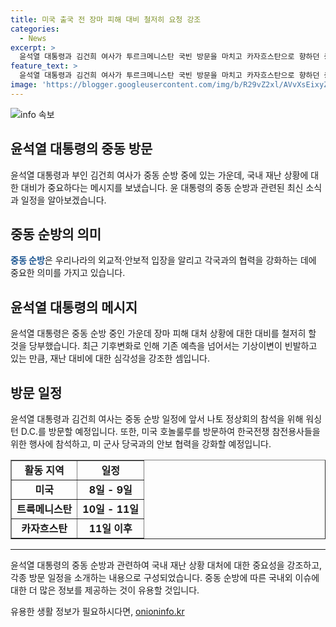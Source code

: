 ```yaml
---
title: 미국 출국 전 장마 피해 대비 철저히 요청 강조
categories:
  - News
excerpt: >
  윤석열 대통령과 김건희 여사가 투르크메니스탄 국빈 방문을 마치고 카자흐스탄으로 향하던 중, 8일 수석비서관회의에서 장마 피해 대비를 당부한 사실이 알려졌다. 이어서 나토 정상회의 참석을 위해 워싱턴 DC를 방문하고, 10~11일에는 투르크메니스탄을 경유한 후 카자흐스탄으로 향할 예정이다. 윤 대통령은 3연속으로 나토 정상회의 초청국으로 참석하며, 이전에는 스페인과 리투아니아에서 이와 같은 자리에 참석한 바 있다. 또한, 한국전쟁 참전용사들을 위한 행사를 위해 미국 호놀룰루를 방문할 예정이며, 이 과정에서 군사안보 브리핑도 받을 계획이다.
feature_text: >
  윤석열 대통령과 김건희 여사가 투르크메니스탄 국빈 방문을 마치고 카자흐스탄으로 향하던 중, 8일 수석비서관회의에서 장마 피해 대비를 당부한 사실이 알려졌다. 이어서 나토 정상회의 참석을 위해 워싱턴 DC를 방문하고, 10~11일에는 투르크메니스탄을 경유한 후 카자흐스탄으로 향할 예정이다. 윤 대통령은 3연속으로 나토 정상회의 초청국으로 참석하며, 이전에는 스페인과 리투아니아에서 이와 같은 자리에 참석한 바 있다. 또한, 한국전쟁 참전용사들을 위한 행사를 위해 미국 호놀룰루를 방문할 예정이며, 이 과정에서 군사안보 브리핑도 받을 계획이다.
image: 'https://blogger.googleusercontent.com/img/b/R29vZ2xl/AVvXsEixyZcFfHzMRdzZMjFBmAUKJYCLCGyLL1o632UiGVXcaFdKo_bkvkuCioo0uUKlGfBVcT3P84aROyZIXSBEx3Aw5nCQ3pTgDom1WDC4m8eifvWiAmWEEVb4x6G_l8C0QH225ldMjyaFvpxGEBGNO37VmDTDMHGhJPq73UglMfDca1-0aw/s1600/blogspot.png'
---
```


<p><img src="https://blogger.googleusercontent.com/img/b/R29vZ2xl/AVvXsEixyZcFfHzMRdzZMjFBmAUKJYCLCGyLL1o632UiGVXcaFdKo_bkvkuCioo0uUKlGfBVcT3P84aROyZIXSBEx3Aw5nCQ3pTgDom1WDC4m8eifvWiAmWEEVb4x6G_l8C0QH225ldMjyaFvpxGEBGNO37VmDTDMHGhJPq73UglMfDca1-0aw/s1600/blogspot.png" alt="info 속보" /></p>

<h2 data-ke-size="size26">윤석열 대통령의 중동 방문</h2>

<p data-ke-size="size16">윤석열 대통령과 부인 김건희 여사가 중동 순방 중에 있는 가운데, 국내 재난 상황에 대한 대비가 중요하다는 메시지를 보냈습니다. 윤 대통령의 중동 순방과 관련된 최신 소식과 일정을 알아보겠습니다.</p>

<h2 data-ke-size="size24">중동 순방의 의미</h2>

<p data-ke-size="size16"><b><span style="color: #1a5490;">중동 순방</span></b>은 우리나라의 외교적·안보적 입장을 알리고 각국과의 협력을 강화하는 데에 중요한 의미를 가지고 있습니다.</p>

<h2 data-ke-size="size24">윤석열 대통령의 메시지</h2>

<p data-ke-size="size16">윤석열 대통령은 중동 순방 중인 가운데 장마 피해 대처 상황에 대한 대비를 철저히 할 것을 당부했습니다. 최근 기후변화로 인해 기존 예측을 넘어서는 기상이변이 빈발하고 있는 만큼, 재난 대비에 대한 심각성을 강조한 셈입니다.</p>

<h2 data-ke-size="size24">방문 일정</h2>

<p data-ke-size="size16">윤석열 대통령과 김건희 여사는 중동 순방 일정에 앞서 나토 정상회의 참석을 위해 워싱턴 D.C.를 방문할 예정입니다. 또한, 미국 호놀룰루를 방문하여 한국전쟁 참전용사들을 위한 행사에 참석하고, 미 군사 당국과의 안보 협력을 강화할 예정입니다.</p>

<table border="1" style="width: 100%;">
<tbody>
<tr>
<td style="text-align: center; height: 17px;"><b>활동 지역</b></td>
<td style="text-align: center; height: 17px;"><b>일정</b></td>
</tr>
<tr>
<td style="text-align: center; height: 17px;"><b>미국</b></td>
<td style="text-align: center; height: 17px;"><b>8일 - 9일</b></td>
</tr>
<tr>
<td style="text-align: center; height: 17px;"><b>트룩메니스탄</b></td>
<td style="text-align: center; height: 17px;"><b>10일 - 11일</b></td>
</tr>
<tr>
<td style="text-align: center; height: 17px;"><b>카자흐스탄</b></td>
<td style="text-align: center; height: 17px;"><b>11일 이후</b></td>
</tr>
</tbody>
</table>

<hr>

<p data-ke-size="size16">윤석열 대통령의 중동 순방과 관련하여 국내 재난 상황 대처에 대한 중요성을 강조하고, 각종 방문 일정을 소개하는 내용으로 구성되었습니다. 중동 순방에 따른 국내외 이슈에 대한 더 많은 정보를 제공하는 것이 유용할 것입니다.</p>
유용한 생활 정보가 필요하시다면, <a href="https://onioninfo.kr" rel="dofollow">onioninfo.kr</a>


